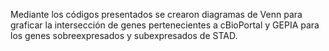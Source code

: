 Mediante los códigos presentados se crearon diagramas de Venn para graficar la intersección de genes pertenecientes a cBioPortal y GEPIA para los genes sobreexpresados y subexpresados de STAD.

